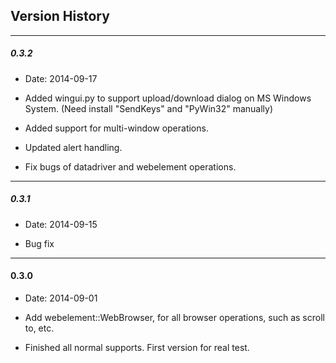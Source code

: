 ## Version History

-----------------------------------------------------------------------

##### 0.3.2

+ Date: 2014-09-17

+ Added wingui.py to support upload/download dialog on MS Windows System. (Need install "SendKeys" and "PyWin32" manually)

+ Added support for multi-window operations.

+ Updated alert handling.

+ Fix bugs of datadriver and webelement operations.

-----------------------------------------------------------------------

##### 0.3.1

+ Date: 2014-09-15

+ Bug fix

-----------------------------------------------------------------------

#### 0.3.0

+ Date: 2014-09-01

+ Add webelement::WebBrowser, for all browser operations, such as scroll to, etc.

+ Finished all normal supports. First version for real test.












